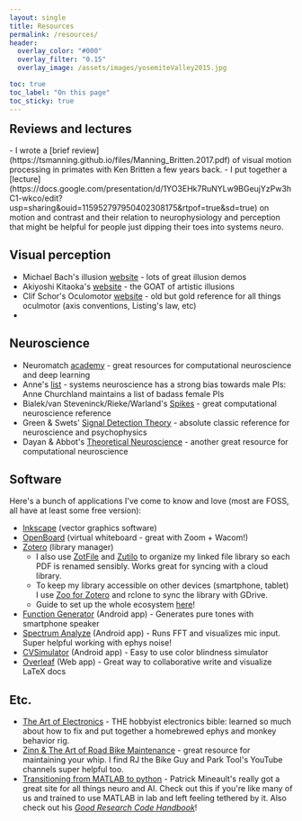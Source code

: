 ```yaml
---
layout: single
title: Resources
permalink: /resources/
header:
  overlay_color: "#000"
  overlay_filter: "0.15"
  overlay_image: /assets/images/yosemiteValley2015.jpg

toc: true
toc_label: "On this page"
toc_sticky: true
---
```


<h2 id="Reviews and lectures" style="margin-top: 0em">Reviews and lectures</h2>
- I wrote a [brief review](https://tsmanning.github.io/files/Manning_Britten.2017.pdf) of visual motion processing in primates with Ken Britten a few years back.
- I put together a [lecture](https://docs.google.com/presentation/d/1YO3EHk7RuNYLw9BGeujYzPw3hC1-wkco/edit?usp=sharing&ouid=115952797950402308175&rtpof=true&sd=true) on motion and contrast and their relation to neurophysiology and perception that might be helpful for people just dipping their toes into systems neuro.

## Visual perception
- Michael Bach's illusion [website](https://michaelbach.de/ot/) - lots of great illusion demos
- Akiyoshi Kitaoka's [website](http://www.psy.ritsumei.ac.jp/~akitaoka/) - the GOAT of artistic illusions
- Clif Schor's Oculomotor [website](http://schorlab.berkeley.edu/passpro/oculomotor/default.html) - old but gold reference for all things oculmotor (axis conventions, Listing's law, etc)
- 

## Neuroscience
- Neuromatch [academy](https://academy.neuromatch.io/) - great resources for computational neuroscience and deep learning
- Anne's [list](https://anneslist.net/) - systems neuroscience has a strong bias towards male PIs: Anne Churchland maintains a list of badass female PIs
- Bialek/van Steveninck/Rieke/Warland's [Spikes](https://mitpress.mit.edu/9780262181747/spikes/) - great computational neuroscience reference
- Green & Swets' [Signal Detection Theory](https://psycnet.apa.org/record/1967-02286-000) - absolute classic reference for neuroscience and psychophysics
- Dayan & Abbot's [Theoretical Neuroscience](https://mitpress.mit.edu/9780262041997/theoretical-neuroscience/) - another great resource for computational neuroscience

## Software
Here's a bunch of applications I've come to know and love (most are FOSS, all have at least some free version):
- [Inkscape](https://inkscape.org/) (vector graphics software)
- [OpenBoard](https://openboard.ch/index.en.html) (virtual whiteboard - great with Zoom + Wacom!)
- [Zotero](https://www.zotero.org/) (library manager)
  - I also use [ZotFile](http://zotfile.com/) and [Zutilo](https://github.com/wshanks/Zutilo/blob/master/docs/USAGE.md) to organize my linked file library so each PDF is renamed sensibly. Works great for syncing with a cloud library.
  - To keep my library accessible on other devices (smartphone, tablet) I use [Zoo for Zotero](https://github.com/mickstar/Zoo-For-Zotero) and rclone to sync the library with GDrive.
  - Guide to set up the whole ecosystem [here](https://www.researchgate.net/publication/325828616_Tutorial_The_Best_Reference_Manager_Setup_Zotero_ZotFile_Cloud_Storage)!
- [Function Generator](https://play.google.com/store/apps/details?id=com.keuwl.functiongenerator&hl=en_US&gl=US) (Android app) - Generates pure tones with smartphone speaker
- [Spectrum Analyze](https://play.google.com/store/apps/details?id=com.raspw.SpectrumAnalyze&hl=en_US&gl=US) (Android app) - Runs FFT and visualizes mic input. Super helpful working with ephys noise!
- [CVSimulator](http://asada.website/cvsimulator/e/) (Android app) - Easy to use color blindness simulator
- [Overleaf](https://www.overleaf.com/) (Web app) - Great way to collaborative write and visualize LaTeX docs

## Etc.
- [The Art of Electronics](https://artofelectronics.net/) - THE hobbyist electronics bible: learned so much about how to fix and put together a homebrewed ephys and monkey behavior rig.
- [Zinn & The Art of Road Bike Maintenance](https://zinncycles.com/new-zinn-the-art-of-road-bike-maintenance-4th-edition/) - great resource for maintaining your whip. I find RJ the Bike Guy and Park Tool's YouTube channels super helpful too.
- [Transitioning from MATLAB to python](https://xcorr.net/2020/02/21/transitioning-away-from-matlab/) - Patrick Mineault's really got a great site for all things neuro and AI. Check out this if you're like many of us and trained to use MATLAB in lab and left feeling tethered by it. Also check out his [*Good Research Code Handbook*](https://goodresearch.dev/)!